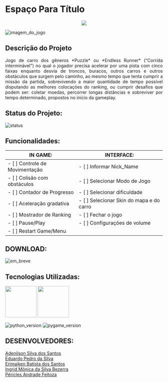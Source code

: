 # **Espaço Para Título**

<p align="center">
<img src="https://img.shields.io/badge/Versão-b%201.0-blue">
</p>

![imagem_do_jogo]()

## Descrição do Projeto

<p align="justify">Jogo de carro dos gêneros *Puzzle* ou *Endless Runner* (“Corrida interminável”) no qual o jogador precisa acelerar por uma pista com cinco faixas enquanto desvia de troncos, buracos, outros carros e outros obstáculos que surgem pelo caminho, ao mesmo tempo que tenta cumprir a missão da partida, sobrevivendo a maior quantidade de tempo possível disputando as melhores colocações do ranking, ou cumprir desafios que podem ser: coletar moedas, percorrer longas distâncias e sobreviver por tempo determinado, propostos no início da gameplay.</p>

## Status do Projeto:
![status](https://img.shields.io/badge/-INICIANDO-brightgreen)

## Funcionalidades:

| **IN GAME:**                   | **INTERFACE:**                           |
|--------------------------------|------------------------------------------|
| - [ ] Controle de Movimentação | - [ ] Informar Nick_Name                 |
| - [ ] Colisão com obstáculos   | - [ ] Selecionar Modo de Jogo            |
| - [ ] Contador de Progresso    | - [ ] Selecionar dificuldade             |
| - [ ] Aceleração gradativa     | - [ ] Selecionar Skin do mapa e do carro |
| - [ ] Mostrador de Ranking     | - [ ] Fechar o jogo                      |
| - [ ] Pause/Play               | - [ ] Configurações de volume            |
| - [ ] Restart Game/Menu        |                                          |

## DOWNLOAD:
![em_breve](https://img.shields.io/badge/-Em%20Breve-red)

## Tecnologias Utilizadas:   

<p>
<img src="https://cdn.jsdelivr.net/gh/devicons/devicon/icons/python/python-original.svg" height="100" width="100">
<img src="https://www.pygame.org/ftp/pygame-head-party.png" height="100" width="100"><br>
</p>

![python_version](https://img.shields.io/badge/Python-3.10.8-lightgrey)
![pygame_version](https://img.shields.io/badge/Pygame-2.1.2-orange)<br>

## **DESENVOLVEDORES:**
[Adenilson Silva dos Santos](https://github.com/adenilson666)<br>
[Eduardo Pedro da Silva](https://github.com/eduardopedro2)<br>
[Erimaiken Batista dos Santos](https://github.com/M4iKen)<br>
[Ingrid Mônica da Silva Bezerra](https://github.com/ingridmonica)<br>
[Péricles Andrade Feitoza](https://github.com/periclesanfe)<br>
